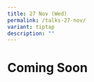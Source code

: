 ```yaml
---
title: 27 Nov (Wed)
permalink: /talks-27-nov/
variant: tiptap
description: ""
---
```

<h1>Coming Soon</h1>
<style>
	.col.is-8.is-offset-2.print-content{
	width:75%;
	}
.col.is-1.has-float-btns.is-position-relative.is-hidden-touch
	{
	display:none;
	}
</style>